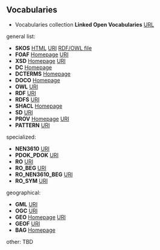
## Vocabularies

* Vocabularies collection **Linked Open Vocabularies** [URL](http://lov.okfn.org/dataset/lov)

general list:
* **SKOS** [HTML](https://www.w3.org/2009/08/skos-reference/skos.html#) [URI](http://www.w3.org/2004/02/skos/core#)
  [RDF/OWL file](http://www.w3.org/TR/skos-reference/skos.rdf)
* **FOAF** [Homepage](http://www.foaf-project.org/)  [URI](http://xmlns.com/foaf/0.1/)
* **XSD**  [Homepage](http://www.w3.org/2001/XMLSchema) [URI](http://www.w3.org/2001/XMLSchema)
* **DC** [Homepage](http://purl.org/dc/elements/1.1/)
* **DCTERMS** [Homepage](http://purl.org/dc/terms/)
* **DOCO** [Homepage](http://purl.org/spar/doco/)
* **OWL** [URI](http://www.w3.org/2002/07/owl#)
* **RDF** [URI](http://www.w3.org/1999/02/22-rdf-syntax-ns#)
* **RDFS** [URI](http://www.w3.org/2000/01/rdf-schema#)
* **SHACL** [Homepage](https://www.w3.org/TR/shacl/)
* **SD** [URI](http://www.w3.org/ns/sparql-service-description#)
* **PROV** [Homepage](http://www.w3.org/TR/prov-o/) [URI](http://www.w3.org/ns/prov#)
* **PATTERN** [URI](http://www.essepuntato.it/2008/12/pattern#)

specialized:
* **NEN3610** [URI](http://data.informatiehuisruimte.nl/def/nen3610#)
* **PDOK_PDOK** [URI](http://data.pdok.nl/def/pdok#)
* **RO** [URI](http://data.informatiehuisruimte.nl/def/ro#)
* **RO_BEG** [URI](http://data.informatiehuisruimte.nl/ro/id/begrip/)
* **RO_NEN3610_BEG** [URI](http://data.informatiehuisruimte.nl/nen3610/id/begrip/)
* **RO_SYM** [URI](http://data.informatiehuisruimte.nl/ro/id/symbool/)

geographical:
* **GML** [URI](http://www.opengis.net/ont/gml#)
* **OGC** [URI](http://www.opengis.net/ont/geosparql#)
* **GEO**  [Homepage](http://www.w3.org/2003/01/geo/) [URI](http://www.w3.org/2003/01/geo/wgs84_pos)
* **GEOF** [URI](http://www.mindswap.org/2003/owl/geo/geoFeatures20040307.owl)
* **BAG**  [Homepage](http://lod.geodan.nl/vocab/bag/index.html)

other:
TBD
